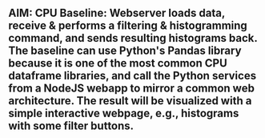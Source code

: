 ## AIM: CPU Baseline: Webserver loads data, receive & performs a filtering & histogramming command, and sends resulting histograms back. The baseline can use Python's Pandas library because it is one of the most common CPU dataframe libraries, and call the Python services from a NodeJS webapp to mirror a common web architecture. The result will be visualized with a simple interactive webpage, e.g., histograms with some filter buttons.
